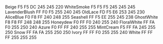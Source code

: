 Beige	               F5 F5 DC	245 245 220
WhiteSmoke      F5 F5 F5	245 245 245
LavenderBlush  FF F0 F5	255 240 245
OldLace             FD F5 E6	253 245 230
AliceBlue           F0 F8 FF	    240 248 255
Seashell	          FF F5 EE	    255 245 238
GhostWhite	      F8 F8 FF	248 248 255
Honeydew         F0 FF F0	    240 255 240
FloralWhite        FF FA F0	255 250 240
Azure 	              F0 FF FF	    240 255 255
MintCream	     F5 FF FA	    245 255 250
Snow	              FF FA FA	    255 250 250
Ivory	              FF FF F0	    255 255 240
White	              FF FF FF	    255 255 255